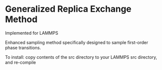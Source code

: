 # Generalized Replica Exchange MethodImplemented for LAMMPSEnhanced sampling method specifically designed to sample first-order phase transitions. To install: copy contents of the src directory to your LAMMPS src directory, and re-compile